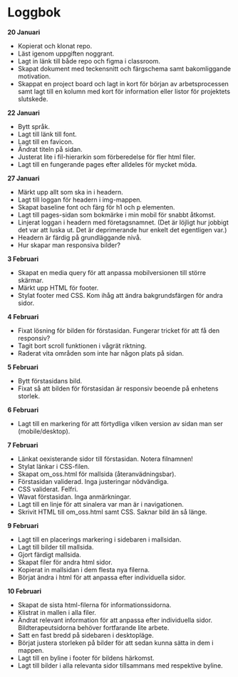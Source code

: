 # Loggbok

**20 Januari**
* Kopierat och klonat repo. 
* Läst igenom uppgiften noggrant.
* Lagt in länk till både repo och figma i classroom.
* Skapat dokument med teckensnitt och färgschema samt bakomliggande motivation.
* Skappat en project board och lagt in kort för början av arbetsprocessen samt lagt till en kolumn med kort för information eller listor för projektets slutskede. 

**22 Januari**
* Bytt språk.
* Lagt till länk till font.
* Lagt till en favicon.
* Ändrat titeln på sidan.
* Justerat lite i fil-hierarkin som förberedelse för fler html filer.
* Lagt till en fungerande pages efter alldeles för mycket möda.

**27 Januari**
* Märkt upp allt som ska in i headern.
* Lagt till loggan för headern i img-mappen.
* Skapat baseline font och färg för h1 och p elementen.
* Lagt till pages-sidan som bokmärke i min mobil för snabbt åtkomst.
* Linjerat loggan i headern med företagsnamnet. (Det är löjligt hur jobbigt det var att luska ut. Det är deprimerande hur enkelt det egentligen var.)
* Headern är färdig på grundläggande nivå.
* Hur skapar man responsiva bilder?

**3 Februari**
* Skapat en media query för att anpassa mobilversionen till större skärmar.
* Märkt upp HTML för footer.
* Stylat footer med CSS. Kom ihåg att ändra bakgrundsfärgen för andra sidor.

**4 Februari**
* Fixat lösning för bilden för förstasidan. Fungerar tricket för att få den responsiv?
* Tagit bort scroll funktionen i vågrät riktning.
* Raderat vita områden som inte har någon plats på sidan.

**5 Februari**
* Bytt förstasidans bild.
* Fixat så att bilden för förstasidan är responsiv beoende på enhetens storlek.

**6 Februari**
* Lagt till en markering för att förtydliga vilken version av sidan man ser (mobile/desktop).

**7 Februari**
* Länkat oexisterande sidor till förstasidan. Notera filnamnen!
* Stylat länkar i CSS-filen.
* Skapat om_oss.html för mallsida (återanvädningsbar).
* Förstasidan validerad. Inga justeringar nödvändiga.
* CSS validerat. Felfri.
* Wavat förstasidan. Inga anmärkningar.
* Lagt till en linje för att sinalera var man är i navigationen.
* Skrivit HTML till om_oss.html samt CSS. Saknar bild än så länge.

**9 Februari**
* Lagt till en placerings markering i sidebaren i mallsidan.
* Lagt till bilder till mallsida.
* Gjort färdigt mallsida.
* Skapat filer för andra html sidor.
* Kopierat in mallsidan i dem flesta nya filerna.
* Börjat ändra i html för att anpassa efter individuella sidor.

**10 Februari**
* Skapat de sista html-filerna för informationssidorna.
* Klistrat in mallen i alla filer.
* Ändrat relevant information för att anpassa efter individuella sidor. Bildterapeutsidorna behöver fortfarande lite arbete.
* Satt en fast bredd på sidebaren i desktopläge.
* Börjat justera storleken på bilder för att sedan kunna sätta in dem i mappen.
* Lagt till en byline i footer för bildens härkomst.
* Lagt till bilder i alla relevanta sidor tillsammans med respektive byline.